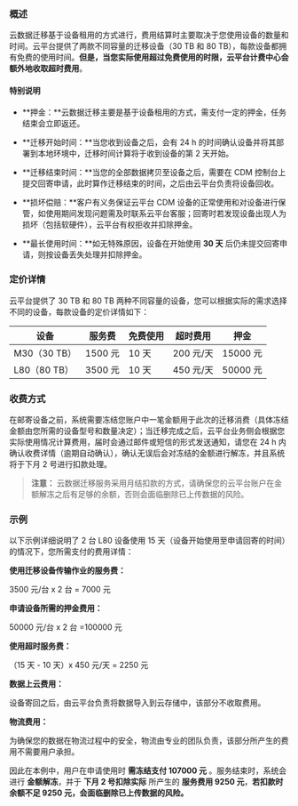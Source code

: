 
### 概述
云数据迁移基于设备租用的方式进行，费用结算时主要取决于您使用设备的数量和时间。云平台提供了两款不同容量的迁移设备（30 TB 和 80 TB），每款设备都拥有免费的使用时间。**但是，当您实际使用超过免费使用的时限，云平台计费中心会额外地收取超时费用**。

#### 特别说明

- **押金：**云数据迁移主要是基于设备租用的方式，需支付一定的押金，任务结束会立即返还。 

- **迁移开始时间：**当您收到设备之后，会有 24 h 的时间确认设备并将其部署到本地环境中，迁移时间计算将于收到设备的第 2 天开始。

- **迁移结束时间：**当您的全部数据拷贝至设备之后，需要在 CDM 控制台上提交回寄申请，此时算作迁移结束的时间，之后由云平台负责将设备回收。

- **损坏偿赔：**客户有义务保证云平台 CDM 设备的正常使用和对设备进行保管，如使用期间发现问题需及时联系云平台客服；回寄时若发现设备出现人为损坏（包括软硬件），云平台有权拒收并扣除押金。

- **最长使用时间：**如无特殊原因，设备在开始使用 **30 天** 后仍未提交回寄申请，则按设备丢失处理并扣除押金。

### 定价详情

云平台提供了 30 TB 和 80 TB 两种不同容量的设备，您可以根据实际的需求选择不同的设备，每款设备的定价详情如下：

| 设备 | 服务费 | 免费使用 | 超时费用 | 押金 |
|---------------- |------|---------|-------|-----|
| M30（30 TB）  | 1500 元      |   10 天    |200 元/天|15000 元|
| L80（80 TB）  | 3500 元      |   10 天    |450 元/天|50000 元|


### 收费方式

在邮寄设备之前，系统需要冻结您账户中一笔金额用于此次的迁移消费（具体冻结金额由您所需的设备型号和数量决定）；当迁移完成之后，云平台业务侧会根据您实际使用情况计算费用，届时会通过邮件或短信的形式发送通知，请您在 24 h 内确认收费详情（逾期自动确认），确认无误后会对冻结的金额进行解冻，并且系统将于下月 2 号进行扣款处理。

> **注意：**
> 云数据迁移服务采用月结扣款的方式，请确保您的云平台账户在金额解冻之后有足够的余额，否则会面临删除已上传数据的风险。


### 示例

以下示例详细说明了 2 台 L80 设备使用 15 天（设备开始使用至申请回寄的时间）的情况下，您所需支付的费用详情：

**使用迁移设备传输作业的服务费：**

3500 元/台 x 2 台 = 7000 元

**申请设备所需的押金费用：**

50000 元/台 x 2 台 =100000 元

**使用超时服务费：**

（15 天 - 10 天）x 450 元/天 = 2250 元

**数据上云费用：**

设备寄回之后，由云平台负责将数据导入到云存储中，该部分不收取费用。

**物流费用：**

为确保您的数据在物流过程中的安全，物流由专业的团队负责，该部分所产生的费用不需要用户承担。

因此在本例中，用户在申请使用时 **需冻结支付 107000 元** 。服务结束时，系统会进行 **金额解冻**，并于 **下月 2 号扣除实际** 所产生的 **服务费用 9250 元**，**若扣款时余额不足 9250 元，会面临删除已上传数据的风险。**
    


